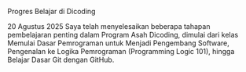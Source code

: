 Progres Belajar di Dicoding

20 Agustus 2025
Saya telah menyelesaikan beberapa tahapan pembelajaran penting dalam Program Asah Dicoding, dimulai dari kelas Memulai Dasar Pemrograman untuk Menjadi Pengembang Software, Pengenalan ke Logika Pemrograman (Programming Logic 101), hingga Belajar Dasar Git dengan GitHub. 
